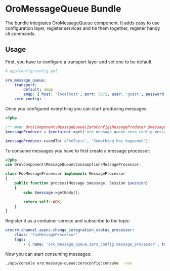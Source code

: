 OroMessageQueue Bundle
===================

The bundle integrates OroMessageQueue component.
It adds easy to use configuration layer, register services and tie them together, register handy cli commands.

Usage
-----

First, you have to configure a transport layer and set one to be default.

```yaml
# app/config/config.yml

oro_message_queue:
    transport:
        default: amqp
        amqp: { host: 'localhost', port: 5672, user: 'guest', password: 'guest', vhost: '/' }
    zero_config: ~
```

Once you configured everything you can start producing messages:

```php
<?php

/** @var Oro\Component\MessageQueue\ZeroConfig\MessageProducer $messageProducer **/
$messageProducer = $container->get('oro_message_queue.zero_config.message_producer');

$messageProducer->sendTo('aFooTopic', 'Something has happened');
```

To consume messages you have to first create a message processor:

```php
<?php
use Oro\Component\MessageQueue\Consumption\MessageProcessor;

class FooMessageProcessor implements MessageProcessor
{
    public function process(Message $message, Session $session)
    {
        echo $message->getBody();

        return self::ACK;
    }
}
```

Register it as a container service and subscribe to the topic:

```yaml
orocrm_channel.async.change_integration_status_processor:
    class: 'FooMessageProcessor'
    tags:
        - { name: 'oro_message_queue.zero_config.message_processor', topicName: 'aFooTopic' }
```

Now you can start consuming messages:

```bash
./app/console oro:message-queue:zeroconfig:consume  -vvv
```